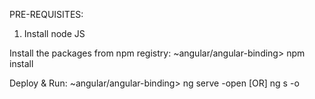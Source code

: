 PRE-REQUISITES:
1. Install node JS

Install the packages from  npm registry:
~angular/angular-binding> npm install

Deploy & Run:
~angular/angular-binding> ng serve -open [OR] ng s -o